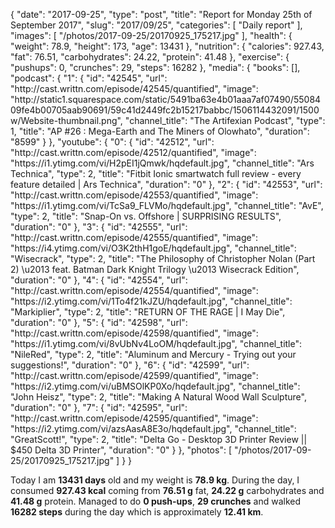 {
    "date": "2017-09-25",
    "type": "post",
    "title": "Report for Monday 25th of September 2017",
    "slug": "2017\/09\/25",
    "categories": [
        "Daily report"
    ],
    "images": [
        "\/photos\/2017-09-25\/20170925_175217.jpg"
    ],
    "health": {
        "weight": 78.9,
        "height": 173,
        "age": 13431
    },
    "nutrition": {
        "calories": 927.43,
        "fat": 76.51,
        "carbohydrates": 24.22,
        "protein": 41.48
    },
    "exercise": {
        "pushups": 0,
        "crunches": 29,
        "steps": 16282
    },
    "media": {
        "books": [],
        "podcast": {
            "1": {
                "id": "42545",
                "url": "http:\/\/cast.writtn.com\/episode\/42545\/quantified",
                "image": "http:\/\/static1.squarespace.com\/static\/5491ba63e4b01aaa7af07490\/5508409fe4b00705aab90691\/59c41d2449fc2b15217babbc\/1506114432091\/1500w\/Website-thumbnail.png",
                "channel_title": "The Artifexian Podcast",
                "type": 1,
                "title": "AP #26 : Mega-Earth and The Miners of Olowhato",
                "duration": "8599"
            }
        },
        "youtube": {
            "0": {
                "id": "42512",
                "url": "http:\/\/cast.writtn.com\/episode\/42512\/quantified",
                "image": "https:\/\/i1.ytimg.com\/vi\/H2pEI1jQmwk\/hqdefault.jpg",
                "channel_title": "Ars Technica",
                "type": 2,
                "title": "Fitbit Ionic smartwatch full review - every feature detailed | Ars Technica",
                "duration": "0"
            },
            "2": {
                "id": "42553",
                "url": "http:\/\/cast.writtn.com\/episode\/42553\/quantified",
                "image": "https:\/\/i1.ytimg.com\/vi\/TcSa9_FLVMo\/hqdefault.jpg",
                "channel_title": "AvE",
                "type": 2,
                "title": "Snap-On vs. Offshore | SURPRISING RESULTS",
                "duration": "0"
            },
            "3": {
                "id": "42555",
                "url": "http:\/\/cast.writtn.com\/episode\/42555\/quantified",
                "image": "https:\/\/i4.ytimg.com\/vi\/O3K2thH1goE\/hqdefault.jpg",
                "channel_title": "Wisecrack",
                "type": 2,
                "title": "The Philosophy of Christopher Nolan (Part 2) \u2013 feat. Batman Dark Knight Trilogy \u2013 Wisecrack Edition",
                "duration": "0"
            },
            "4": {
                "id": "42554",
                "url": "http:\/\/cast.writtn.com\/episode\/42554\/quantified",
                "image": "https:\/\/i2.ytimg.com\/vi\/1To4f21kJZU\/hqdefault.jpg",
                "channel_title": "Markiplier",
                "type": 2,
                "title": "RETURN OF THE RAGE | I May Die",
                "duration": "0"
            },
            "5": {
                "id": "42598",
                "url": "http:\/\/cast.writtn.com\/episode\/42598\/quantified",
                "image": "https:\/\/i1.ytimg.com\/vi\/8vUbNv4LoOM\/hqdefault.jpg",
                "channel_title": "NileRed",
                "type": 2,
                "title": "Aluminum and Mercury - Trying out your suggestions!",
                "duration": "0"
            },
            "6": {
                "id": "42599",
                "url": "http:\/\/cast.writtn.com\/episode\/42599\/quantified",
                "image": "https:\/\/i2.ytimg.com\/vi\/uBMSOlKP0Xo\/hqdefault.jpg",
                "channel_title": "John Heisz",
                "type": 2,
                "title": "Making A Natural Wood Wall Sculpture",
                "duration": "0"
            },
            "7": {
                "id": "42595",
                "url": "http:\/\/cast.writtn.com\/episode\/42595\/quantified",
                "image": "https:\/\/i2.ytimg.com\/vi\/azsAasA8E3o\/hqdefault.jpg",
                "channel_title": "GreatScott!",
                "type": 2,
                "title": "Delta Go - Desktop 3D Printer Review || $450 Delta 3D Printer",
                "duration": "0"
            }
        },
        "photos": [
            "\/photos\/2017-09-25\/20170925_175217.jpg"
        ]
    }
}

Today I am <strong>13431 days</strong> old and my weight is <strong>78.9 kg</strong>. During the day, I consumed <strong>927.43 kcal</strong> coming from <strong>76.51 g</strong> fat, <strong>24.22 g</strong> carbohydrates and <strong>41.48 g</strong> protein. Managed to do <strong>0 push-ups</strong>, <strong>29 crunches</strong> and walked <strong>16282 steps</strong> during the day which is approximately <strong>12.41 km</strong>.